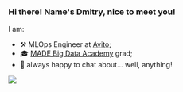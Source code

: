 ### Hi there! Name's Dmitry, nice to meet you!

I am:
* ⚒ MLOps Engineer at [Avito](https://www.avito.ru/);
* 🎓 [MADE Big Data Academy](https://data.vk.company/) grad;
* 🤗 always happy to chat about... well, anything!

![](https://komarev.com/ghpvc/?username=Illumaria&label=Magic+Counter&color=blue&style=plastic)
